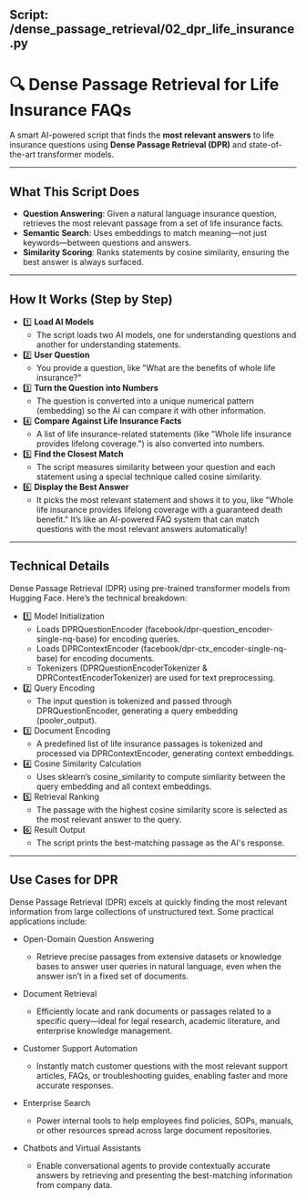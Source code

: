 
## Script: /dense_passage_retrieval/02_dpr_life_insurance.py

# 🔍 Dense Passage Retrieval for Life Insurance FAQs
A smart AI-powered script that finds the **most relevant answers** to life insurance questions using **Dense Passage Retrieval (DPR)** and state-of-the-art transformer models.

---


## What This Script Does
- **Question Answering**: Given a natural language insurance question, retrieves the most relevant passage from a set of life insurance facts.
- **Semantic Search**: Uses embeddings to match meaning—not just keywords—between questions and answers.
- **Similarity Scoring**: Ranks statements by cosine similarity, ensuring the best answer is always surfaced.

---

## How It Works (Step by Step)
- 1️⃣ **Load AI Models**
   - The script loads two AI models, one for understanding questions and another for understanding statements.
- 2️⃣ **User Question**
   - You provide a question, like "What are the benefits of whole life insurance?"
- 3️⃣ **Turn the Question into Numbers**
   - The question is converted into a unique numerical pattern (embedding) so the AI can compare it with other information.
- 4️⃣ **Compare Against Life Insurance Facts**
   - A list of life insurance-related statements (like "Whole life insurance provides lifelong coverage.") is also converted into numbers.
- 5️⃣ **Find the Closest Match**
   - The script measures similarity between your question and each statement using a special technique called cosine similarity.
- 6️⃣ **Display the Best Answer**
   - It picks the most relevant statement and shows it to you, like "Whole life insurance provides lifelong coverage with a guaranteed death benefit."
     It’s like an AI-powered FAQ system that can match questions with the most relevant answers automatically!

---

## Technical Details
Dense Passage Retrieval (DPR) using pre-trained transformer models from Hugging Face. Here’s the technical breakdown:
- 1️⃣ Model Initialization
  - Loads DPRQuestionEncoder (facebook/dpr-question_encoder-single-nq-base) for encoding queries.
  - Loads DPRContextEncoder (facebook/dpr-ctx_encoder-single-nq-base) for encoding documents.
  - Tokenizers (DPRQuestionEncoderTokenizer & DPRContextEncoderTokenizer) are used for text preprocessing.
- 2️⃣ Query Encoding
  - The input question is tokenized and passed through DPRQuestionEncoder, generating a query embedding (pooler_output).
- 3️⃣ Document Encoding
  - A predefined list of life insurance passages is tokenized and processed via DPRContextEncoder, generating context embeddings.
- 4️⃣ Cosine Similarity Calculation
  - Uses sklearn’s cosine_similarity to compute similarity between the query embedding and all context embeddings.
- 5️⃣ Retrieval Ranking
  - The passage with the highest cosine similarity score is selected as the most relevant answer to the query.
- 6️⃣ Result Output
  - The script prints the best-matching passage as the AI's response.

---

## Use Cases for DPR
Dense Passage Retrieval (DPR) excels at quickly finding the most relevant information from large collections of unstructured text. Some practical applications include:

- Open-Domain Question Answering
  - Retrieve precise passages from extensive datasets or knowledge bases to answer user queries in natural language, even when the answer isn’t in a fixed set of documents.

- Document Retrieval
  - Efficiently locate and rank documents or passages related to a specific query—ideal for legal research, academic literature, and enterprise knowledge management.

- Customer Support Automation
  - Instantly match customer questions with the most relevant support articles, FAQs, or troubleshooting guides, enabling faster and more accurate responses.

- Enterprise Search
  - Power internal tools to help employees find policies, SOPs, manuals, or other resources spread across large document repositories.

- Chatbots and Virtual Assistants
  - Enable conversational agents to provide contextually accurate answers by retrieving and presenting the best-matching information from company data.
